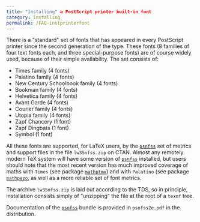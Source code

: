 ```yaml
---
title: "Installing" a PostScript printer built-in font
category: installing
permalink: /FAQ-instprinterfont
---
```


There is a "standard" set of fonts that has appeared in every PostScript
printer since the second generation of the type.  These fonts
(8&nbsp;families of four text fonts each, and three special-purpose fonts)
are of course widely used, because of their simple availability.  The
set consists of:
  

-  Times family (4 fonts)
-  Palatino family (4 fonts)
-  New Century Schoolbook family (4 fonts)
-  Bookman family (4 fonts)
-  Helvetica family (4 fonts)
-  Avant Garde (4 fonts)
-  Courier family (4 fonts)
-  Utopia family (4 fonts)
-  Zapf Chancery (1 font)
-  Zapf Dingbats (1 font)
-  Symbol (1 font)

All these fonts are supported, for LaTeX users, by the
[`psnfss`](https://ctan.org/pkg/psnfss) set of metrics and support files in the file
`lw35nfss.zip` on CTAN.  Almost any remotely modern TeX
system will have some version of [`psnfss`](https://ctan.org/pkg/psnfss) installed, but
users should note that the most recent version has much improved
coverage of maths with `Times` (see package
[`mathptmx`](https://ctan.org/pkg/mathptmx)) and with `Palatino` (see package
[`mathpazo`](https://ctan.org/pkg/mathpazo), as well as a more reliable set of font metrics.

The archive `lw35nfss.zip` is laid out according to the
TDS, so in principle, installation consists simply of
"unzipping" the file at the root of a `texmf` tree.

Documentation of the [`psnfss`](https://ctan.org/pkg/psnfss) bundle is provided in
`psnfss2e.pdf` in the distribution.

